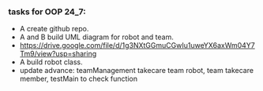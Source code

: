 ### tasks for OOP 24_7:
- A create github repo.
- A and B build UML diagram for robot and team.
- https://drive.google.com/file/d/1g3NXtGGmuCGwIu1uweYX6axWm04Y7Tm9/view?usp=sharing
- A build robot class.
- update advance: teamManagement takecare team robot, team takecare member, testMain to check function
